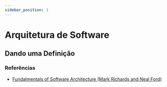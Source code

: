 ```yaml
---
sidebar_position: 1
---
```


# Arquitetura de Software

## Dando uma Definição



### Referências
- [Fundalmentals of Software Architecture (Mark Richards and Neal Ford)](https://amzn.to/3JapYN1)
